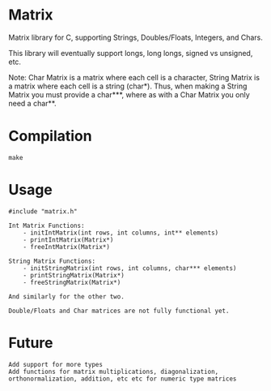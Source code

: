 Matrix
======

Matrix library for C, supporting Strings, Doubles/Floats, Integers, and Chars.

This library will eventually support longs, long longs, signed vs unsigned, etc.

Note: Char Matrix is a matrix where each cell is a character, String Matrix is a matrix where each cell is a string (char*).
	Thus, when making a String Matrix you must provide a char***, where as with a Char Matrix you only need a char**.

Compilation
===========
	make
	
Usage
=====
	#include "matrix.h"
	
	Int Matrix Functions:
		- initIntMatrix(int rows, int columns, int** elements)
		- printIntMatrix(Matrix*)
		- freeIntMatrix(Matrix*)
		
	String Matrix Functions:
		- initStringMatrix(int rows, int columns, char*** elements)
		- printStringMatrix(Matrix*)
		- freeStringMatrix(Matrix*)
		
	And similarly for the other two.
	
	Double/Floats and Char matrices are not fully functional yet.
	
Future
======
	Add support for more types
	Add functions for matrix multiplications, diagonalization, orthonormalization, addition, etc etc for numeric type matrices
